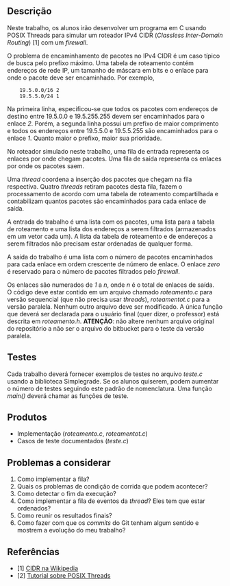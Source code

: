 ## Descrição

Neste trabalho, os alunos irão desenvolver um programa em C usando POSIX Threads para simular um roteador IPv4 CIDR (_Classless Inter-Domain Routing_) [1] com um _firewall_. 

O problema de encaminhamento de pacotes no IPv4 CIDR é um caso típico de busca pelo prefixo máximo. Uma tabela de roteamento contém endereços de rede IP,  um tamanho de máscara em bits e o enlace para onde o pacote deve ser encaminhado. Por exemplo, 

        19.5.0.0/16 2
        19.5.5.0/24 1

Na primeira linha, especificou-se que todos os pacotes com endereços de destino entre 19.5.0.0 e 19.5.255.255 devem ser encaminhados para o enlace _2_.
 Porém, a segunda linha possui um prefixo de maior comprimento e todos os endereços entre 19.5.5.0 e 19.5.5.255 são encaminhados para o enlace _1_. Quanto maior o prefixo, maior sua prioridade.

No roteador simulado neste trabalho, uma fila de entrada representa os enlaces por onde chegam pacotes. Uma fila de saída representa os enlaces por onde os pacotes saem.

Uma _thread_ coordena a inserção dos pacotes que chegam na fila respectiva. Quatro _threads_ retiram pacotes desta fila, fazem o processamento de acordo com uma tabela de roteamento compartilhada e contabilizam quantos pacotes são encaminhados para cada enlace de saída.

A entrada do trabalho é uma lista com os pacotes, uma lista para a tabela de roteamento e uma lista dos endereços a serem filtrados (armazenados em um vetor cada um). A lista da tabela de roteamento e de endereços a serem filtrados não precisam estar ordenadas de qualquer forma.

A saída do trabalho é uma lista com o número de pacotes encaminhados para cada enlace em ordem crescente de número de enlace. O enlace _zero_ é reservado para o número de pacotes filtrados pelo _firewall_.

Os enlaces são numerados de _1_ a _n_, onde _n_ é o total de enlaces de saída.  
O código deve estar contido em um arquivo chamado *roteamento.c* para versão sequencial (que não precisa usar _threads_), *roteamentot.c* para a versão paralela. Nenhum outro arquivo deve ser modificado. A única função que deverá ser declarada para o usuário final (quer dizer, o professor) está descrita em *roteamento.h*. __ATENÇÃO__: não altere nenhum arquivo original do repositório a não ser o arquivo do bitbucket para o teste da versão paralela.

## Testes

Cada trabalho deverá fornecer exemplos de testes no arquivo *teste.c* usando a biblioteca Simplegrade.  Se os alunos quiserem, podem aumentar o número de testes seguindo este padrão de nomenclatura. Uma função *main()* deverá chamar as funções de teste. 

## Produtos

* Implementação (*roteamento.c*, *roteamentot.c*)
* Casos de teste documentados (*teste.c*)

## Problemas a considerar

1. Como implementar a fila?
2. Quais os problemas de condição de corrida que podem acontecer?
3. Como detectar o fim da execução? 
4. Como implementar a fila de eventos da _thread_? Eles tem que estar ordenados? 
5. Como reunir os resultados finais?
6. Como fazer com que os _commits_ do Git tenham algum sentido e mostrem a evolução do meu trabalho?


## Referências


* [1] [CIDR na Wikipedia](https://en.wikipedia.org/wiki/Classless_Inter-Domain_Routing)
* [2] [Tutorial sobre POSIX Threads](https://computing.llnl.gov/tutorials/pthreads/)
